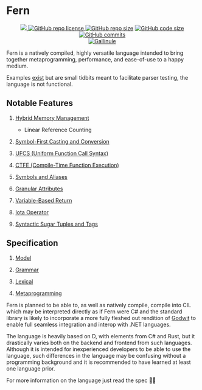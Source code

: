 # Fern
<p align = "center">
  <a href="https://github.com/cetio/fnc/actions/workflows/d.yml"> <img src="https://github.com/cetio/fnc/actions/workflows/d.yml/badge.svg"> </a>
  <a href="https://raw.githubusercontent.com/cetio/fnc/main/LICENSE.txt"> <img src="https://img.shields.io/github/license/cetio/fnc.svg" alt="GitHub repo license"/> </a>
  <a href="https://github.com/cetio/fnc"><img src="https://img.shields.io/github/repo-size/cetio/fnc.svg" alt="GitHub repo size"/></a>
  <a href="https://github.com/cetio/fnc"><img src="https://img.shields.io/github/languages/code-size/cetio/fnc.svg" alt="GitHub code size"/></a>
  <a href="https://github.com/cetio/fnc"><img src="https://img.shields.io/github/commit-activity/t/cetio/fnc.svg" alt="GitHub commits"/></a>
  <br>
  <a href="https://github.com/cetio/gallinule"><img src="https://img.shields.io/badge/Gallinule-2ea44f?style=for-the-badge&logo=github" alt="Gallinule"/></a>
</p>

Fern is a natively compiled, highly versatile language intended to bring together metaprogramming, performance, and ease-of-use to a happy medium.

Examples [exist](examples) but are small tidbits meant to facilitate parser testing, the language is not functional.

## Notable Features

1. [Hybrid Memory Management](spec/model.md#memory-management)
    - Linear Reference Counting

2. [Symbol-First Casting and Conversion](spec/model.md#casts-and-conversions)
3. [UFCS (Uniform Function Call Syntax)](spec/model.md#ufcs)
4. [CTFE (Compile-Time Function Execution)](spec/model.md#ctfe)
5. [Symbols and Aliases](spec/grammar.md#symbols-and-aliases)
6. [Granular Attributes](spec/grammar.md#attributes)
7. [Variable-Based Return](spec/grammar.md#functions)
8. [Iota Operator](spec/grammar#operators)
9. [Syntactic Sugar Tuples and Tags](spec/grammar#tuple)

## Specification

1. [Model](spec/model.md)

2. [Grammar](spec/grammar.md)
3. [Lexical](spec/lexical.md)
4. [Metaprogramming](spec/metaprogramming.md)

Fern is planned to be able to, as well as natively compile, compile into CIL which may be interpreted directly as if Fern were C# and the standard library is likely to incorporate a more fully fleshed out rendition of [Godwit](https://github.com/cetio/godwit) to enable full seamless integration and interop with .NET languages.

The language is heavily based on D, with elements from C# and Rust, but it drastically varies both on the backend and frontend from such languages. Although it is intended for inexperienced developers to be able to use the language, such differences in the language may be confusing without a programming background and it is recommended to have learned at least one language prior.

For more information on the language just read the spec 🥺🥺
